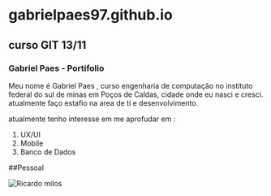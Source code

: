 # gabrielpaes97.github.io
## curso GIT 13/11


### Gabriel Paes - Portifolio

Meu nome é Gabriel Paes , curso engenharia de computação no instituto federal do sul de minas em Poços de Caldas, cidade onde eu nasci e cresci. atualmente faço estafio na area de ti e desenvolvimento.

atualmente tenho interesse em me aprofudar em :


1. UX/UI
2. Mobile
3. Banco de Dados

##Pessoal

![Ricardo milos](https://media.tenor.com/tVrkM5XhW-EAAAAS/flick-esfand.gif)

